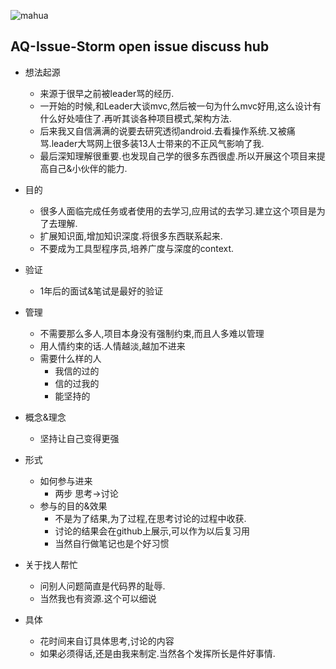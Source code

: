 


![mahua](https://avatars0.githubusercontent.com/u/11917238?v=3&s=460)

AQ-Issue-Storm
open issue discuss hub
----------------
* 想法起源
    * 来源于很早之前被leader骂的经历.
    * 一开始的时候,和Leader大谈mvc,然后被一句为什么mvc好用,这么设计有什么好处噎住了.再听其谈各种项目模式,架构方法.
    * 后来我又自信满满的说要去研究透彻android.去看操作系统.又被痛骂.leader大骂网上很多装13人士带来的不正风气影响了我.
    * 最后深知理解很重要.也发现自己学的很多东西很虚.所以开展这个项目来提高自己&小伙伴的能力.
    
* 目的
    *  很多人面临完成任务或者使用的去学习,应用试的去学习.建立这个项目是为了去理解.
    *  扩展知识面,增加知识深度.将很多东西联系起来.
    *  不要成为工具型程序员,培养广度与深度的context.
    
* 验证
    *  1年后的面试&笔试是最好的验证
    
* 管理
    * 不需要那么多人,项目本身没有强制约束,而且人多难以管理
    * 用人情约束的话.人情越淡,越加不进来
    * 需要什么样的人
        * 我信的过的
        * 信的过我的
        * 能坚持的

* 概念&理念
    * 坚持让自己变得更强

* 形式
    * 如何参与进来
        * 两步 思考->讨论
    * 参与的目的&效果
        * 不是为了结果,为了过程,在思考讨论的过程中收获.
        * 讨论的结果会在github上展示,可以作为以后复习用
        * 当然自行做笔记也是个好习惯

* 关于找人帮忙
    * 问别人问题简直是代码界的耻辱.
    * 当然我也有资源.这个可以细说
    
* 具体
    * 花时间来自订具体思考,讨论的内容 
    * 如果必须得话,还是由我来制定.当然各个发挥所长是件好事情.
    
